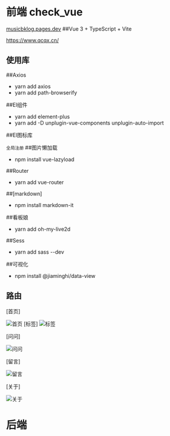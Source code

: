 # 前端 check_vue
[musicbklog.pages.dev](个人博客)
##Vue 3 + TypeScript + Vite

https://www.qcqx.cn/
## 使用库
##Axios

- yarn add axios
- yarn add path-browserify

##El组件

- yarn add element-plus
- yarn add -D unplugin-vue-components unplugin-auto-import

##El图标库

```全局注册```
##图片懒加载

- npm install vue-lazyload

##Router

- yarn add vue-router

##[markdown]

- npm install markdown-it

##看板娘

- yarn add oh-my-live2d

##Sess

- yarn add sass --dev

##可视化

- npm install @jiaminghi/data-view

## 路由
[首页]

<img src="./img/image.png" alt="首页">
[标签]

<img src="./img/imagecopy.png" alt="标签">


[问问]

<img src="./img/imagecopy2.png" alt="问问">

[留言]

<img src="./img/imagecopy3.png" alt="留言">

[关于]

<img src="./img/imagecopy4.png" alt="关于">










# 后端 







